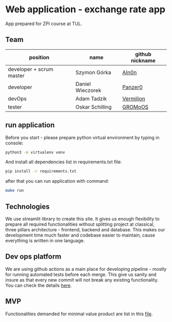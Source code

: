 # Web application - exchange rate app

App prepared for ZPI course at TUL.

## Team

| position | name | github nickname |
|----------|------|-------------|
| developer + scrum master| Szymon Górka | [AIn0n](https://github.com/AIn0n) |
| developer | Daniel Wieczorek | [Panzer0](https://github.com/Panzer0) |
| devOps | Adam Tadzik | [VermiIion](https://github.com/VermiIion) |
| tester | Oskar Schilling | [GROMoOS](https://github.com/GROMoOS) |

## run application

Before you start - please prepare python virtual environment by typing in console:
```bash
python3 -m virtualenv venv
```
And install all dependencies list in requirements.txt file:
```bash
pip install -r requirements.txt
```
after that you can run application with command:
```bash
make run
```

## Technologies

We use streamlit library to create this site. It gives us enough flexibility to prepare all required functionalities without splitting project at classical, three pillars architecture - frontend, backend and database. This makes our development time much faster and codebase easier to maintain, cause everything is written in one language.

## Dev ops platform

We are using github actions as a main place for developing pipeline - mostly for running automated tests before each merge. This give us sanity and insure as that every new commit will not break any existing functionality. You can check the details [here](https://github.com/IIS-ZPI/ZPI2021_IO1_Banana_eaters/actions).

## MVP
Functionalities demanded for minimal value product are list in this [file](https://github.com/IIS-ZPI/ZPI2021_IO1_Banana_eaters/blob/readme/technical_requirements.pdf).

